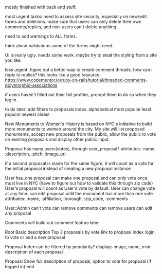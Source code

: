 mostly finished with back end stuff.

most urgent tasks:
  need to assess site security, especially on new/edit forms and deletions. make sure that users can only delete their own comments/replies, and non-users can't delete anything.

  need to add warnings to ALL forms.

  think about validations some of the forms might need.

  UI is really ugly. needs some work.  maybe try to steal the styling from a site you like.

less urgent:
  figure out a better way to create comment threads.  how can i reply to replies?
  this looks like a good resource: https://www.codementor.io/ruby-on-rails/tutorial/threaded-comments-polymorphic-associations

  if users haven't filled out their full profiles, prompt them to do so when they log in.

to do later:
  add filters to proposals index:
    alphabetical
    most popular
    least popular
    newest
    oldest



New Monuments to Women's History is based on NYC's initiative to build more monuments to women around the city.  My site will list proposed monuments, accept new proposals from the public, allow the public to vote on existing proposals and display other public input.

Proposal
  has many users(votes), through user_proposal?
  attributes: :name, :description, :pitch, :image_url

  if a second proposal is made for the same figure, it will count as a vote for the initial proposal instead of creating a new proposal instance

User
  has_one proposal
  can make one proposal and can only vote once.
  must live in NYC (have to figure out how to validate this through zip code)  
  User's proposal will count as User's vote by default.
  User can change vote at any time.
  can edit proposal until the monument has more than one vote
  attributes: :name, :affiliation, :borough, :zip_code, :comments

User::Admin
  can't vote
  can remove comments
  can remove users
  can edit any proposal

Comments
will build out comment feature later

Root
  Basic description
  Top 3 proposals by vote
  link to proposal index
  login to vote or add a new proposal

Proposal Index
  can be filtered by popularity?
  displays image, name, mini description of each proposal

Proposal Show
  full description of proposal, option to vote for proposal (if logged in)
end
